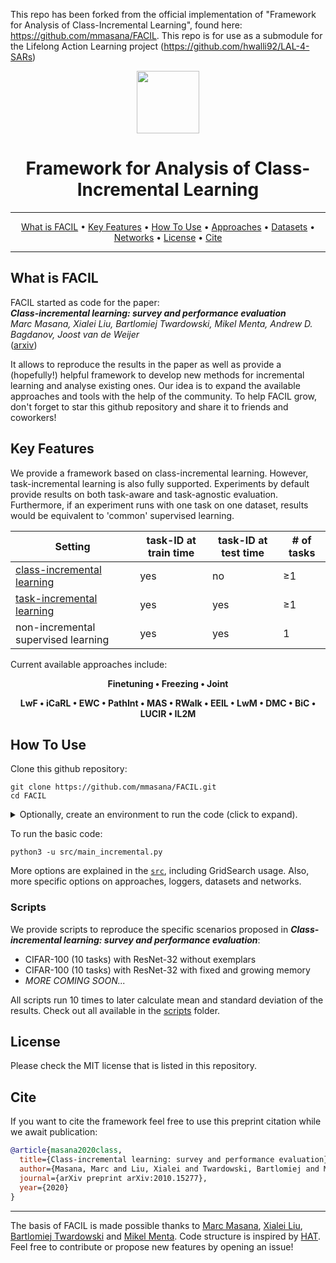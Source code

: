 This repo has been forked from the official implementation of "Framework for Analysis of Class-Incremental Learning", found here: https://github.com/mmasana/FACIL. This repo is for use as a submodule for the Lifelong Action Learning project (https://github.com/hwalli92/LAL-4-SARs)

<div align="center">
<img src="./docs/_static/facil_logo.png" width="100px">

# Framework for Analysis of Class-Incremental Learning

---

<p align="center">
  <a href="#what-is-facil">What is FACIL</a> •
  <a href="#key-features">Key Features</a> •
  <a href="#how-to-use">How To Use</a> •
  <a href="src/approach#approaches-1">Approaches</a> •
  <a href="src/datasets#datasets">Datasets</a> •
  <a href="src/networks#networks">Networks</a> •
  <a href="#license">License</a> •
  <a href="#cite">Cite</a>
</p>
</div>

---

## What is FACIL
FACIL started as code for the paper:  
_**Class-incremental learning: survey and performance evaluation**_  
*Marc Masana, Xialei Liu, Bartlomiej Twardowski, Mikel Menta, Andrew D. Bagdanov, Joost van de Weijer*  
([arxiv](https://arxiv.org/abs/2010.15277))

It allows to reproduce the results in the paper as well as provide a (hopefully!) helpful framework to develop new
methods for incremental learning and analyse existing ones. Our idea is to expand the available approaches
and tools with the help of the community. To help FACIL grow, don't forget to star this github repository and
share it to friends and coworkers!

## Key Features
We provide a framework based on class-incremental learning. However, task-incremental learning is also fully
supported. Experiments by default provide results on both task-aware and task-agnostic evaluation. Furthermore, if an
experiment runs with one task on one dataset, results would be equivalent to 'common' supervised learning.

| Setting | task-ID at train time | task-ID at test time | # of tasks |
| -----   | ------------------------- | ------------------------ | ------------ |
| [class-incremental learning](https://arxiv.org/pdf/2010.15277.pdf) | yes | no | ≥1 |
| [task-incremental learning](https://ieeexplore.ieee.org/abstract/document/9349197) | yes | yes | ≥1 |
| non-incremental supervised learning | yes | yes | 1 |

Current available approaches include:
<div align="center">
<p align="center"><b>
  Finetuning • Freezing • Joint

  LwF • iCaRL • EWC • PathInt • MAS • RWalk • EEIL • LwM • DMC • BiC • LUCIR • IL2M
</b></p>
</div>

## How To Use
Clone this github repository:
```
git clone https://github.com/mmasana/FACIL.git
cd FACIL
```

<details>
  <summary>Optionally, create an environment to run the code (click to expand).</summary>

  ### Using a requirements file
  The library requirements of the code are detailed in [requirements.txt](requirements.txt). You can install them
  using pip with:
  ```
  python3 -m pip install -r requirements.txt
  ```

  ### Using a conda environment
  Development environment based on Conda distribution. All dependencies are in `environment.yml` file.

  #### Create env
  To create a new environment check out the repository and type: 
  ```
  conda env create --file environment.yml --name FACIL
  ```
  *Notice:* set the appropriate version of your CUDA driver for `cudatoolkit` in `environment.yml`.

  #### Environment activation/deactivation
  ```
  conda activate FACIL
  conda deactivate
  ```

</details>

To run the basic code:
```
python3 -u src/main_incremental.py
```
More options are explained in the [`src`](./src), including GridSearch usage. Also, more specific options on approaches,
loggers, datasets and networks.

### Scripts
We provide scripts to reproduce the specific scenarios proposed in 
_**Class-incremental learning: survey and performance evaluation**_:

* CIFAR-100 (10 tasks) with ResNet-32 without exemplars
* CIFAR-100 (10 tasks) with ResNet-32 with fixed and growing memory
* _MORE COMING SOON..._

All scripts run 10 times to later calculate mean and standard deviation of the results.
Check out all available in the [scripts](scripts) folder.

## License
Please check the MIT license that is listed in this repository.

## Cite
If you want to cite the framework feel free to use this preprint citation while we await publication:
```bibtex
@article{masana2020class,
  title={Class-incremental learning: survey and performance evaluation},
  author={Masana, Marc and Liu, Xialei and Twardowski, Bartlomiej and Menta, Mikel and Bagdanov, Andrew D and van de Weijer, Joost},
  journal={arXiv preprint arXiv:2010.15277},
  year={2020}
}
```

---

The basis of FACIL is made possible thanks to [Marc Masana](https://github.com/mmasana),
[Xialei Liu](https://github.com/xialeiliu), [Bartlomiej Twardowski](https://github.com/btwardow)
and [Mikel Menta](https://github.com/mkmenta). Code structure is inspired by [HAT](https://github.com/joansj/hat.). Feel free to contribute or propose new features by opening an issue!
